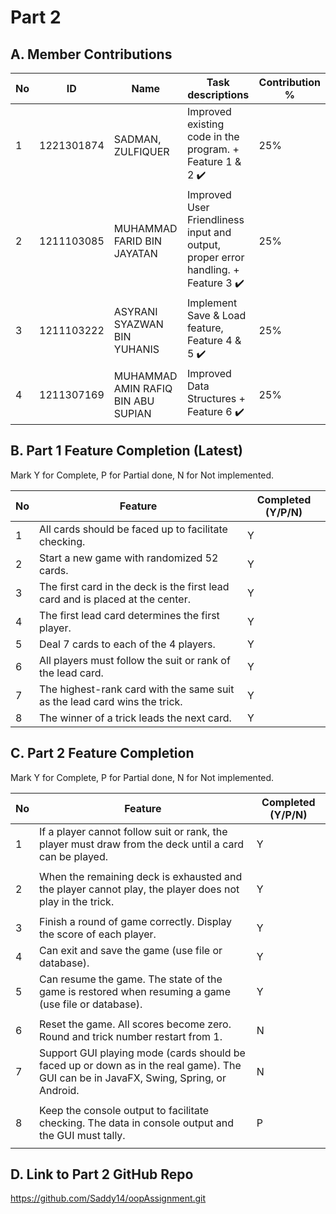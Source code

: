 # Part 2

## A. Member Contributions

No | ID         | Name | Task descriptions | Contribution %
-- | ---------- | ---- | ----------------- | --------------
1  |1221301874 |SADMAN, ZULFIQUER                  | Improved existing code in the program. + Feature 1 & 2 ✔️|25%
2  |1211103085 |MUHAMMAD FARID BIN JAYATAN         | Improved User Friendliness input and output, proper error handling. + Feature 3 ✔️ |25%
3  |1211103222	|ASYRANI SYAZWAN BIN YUHANIS        | Implement Save & Load feature, Feature 4 & 5 ✔️                   |25%
4  |1211307169	|MUHAMMAD AMIN RAFIQ BIN ABU SUPIAN | Improved Data Structures + Feature 6 ✔️                           |25%


## B. Part 1 Feature Completion (Latest)

Mark Y for Complete, P for Partial done, N for Not implemented.

No | Feature                                                                         | Completed (Y/P/N)
-- | ------------------------------------------------------------------------------- | -----------------
1  | All cards should be faced up to facilitate checking.                            |Y
2  | Start a new game with randomized 52 cards.                                      |Y
3  | The first card in the deck is the first lead card and is placed at the center.  |Y
4  | The first lead card determines the first player.                                |Y
5  | Deal 7 cards to each of the 4 players.                                          |Y
6  | All players must follow the suit or rank of the lead card.                      |Y
7  | The highest-rank card with the same suit as the lead card wins the trick.       |Y
8  | The winner of a trick leads the next card.                                      |Y


## C. Part 2 Feature Completion

Mark Y for Complete, P for Partial done, N for Not implemented.

No | Feature                                                                          | Completed (Y/P/N)
-- | -------------------------------------------------------------------------------- | -----------------
1  | If a player cannot follow suit or rank, the player must draw from the deck until a card can be played.      |Y
   |                                                      |
2  | When the remaining deck is exhausted and the player cannot play, the player does not play in the trick.                |Y
   |                                            |
3  | Finish a round of game correctly. Display the score of each player.              |Y
4  | Can exit and save the game (use file or database).                               |Y
5  | Can resume the game. The state of the game is restored when resuming a game (use file or database).      |Y
   |                                                           |
6  | Reset the game. All scores become zero. Round and trick number restart from 1.   |N
7  | Support GUI playing mode (cards should be faced up or down as in the real game). The GUI can be in JavaFX, Swing, Spring, or Android. |N
   |                              |
8  | Keep the console output to facilitate checking. The data in console output and the GUI must tally.                                  | P
   |                               |


## D. Link to Part 2 GitHub Repo

https://github.com/Saddy14/oopAssignment.git

